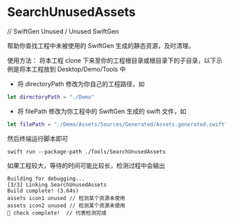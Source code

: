# SearchUnusedAssets

// SwiftGen Unused / Unused SwiftGen 

帮助你查找工程中未被使用的 SwiftGen 生成的静态资源，及时清理。

使用方法：
将本工程 clone 下来至你的工程根目录或根目录下的子目录，以下示例是将本工程放到 Desktop/Demo/Tools 中

- 将 directoryPath 修改为你自己的工程路径，如
```swift
let directoryPath = "./Demo"
```

- 将 filePath 修改为你工程中的 SwiftGen 生成的 swift 文件，如
```swift
let filePath = "./Demo/Assets/Sources/Generated/Assets.generated.swift"
```

然后终端运行脚本即可

```shell
swift run --package-path ./Tools/SearchUnusedAssets
```

如果工程较大，等待的时间可能比较长，检测过程中会输出

```shell
Building for debugging...
[3/3] Linking SearchUnusedAssets
Build complete! (3.64s)
assets icon1 unused // 检测某个资源未使用
assets icon2 unused // 检测某个资源未使用
🚀 check complete!  // 代表检测完成
```

